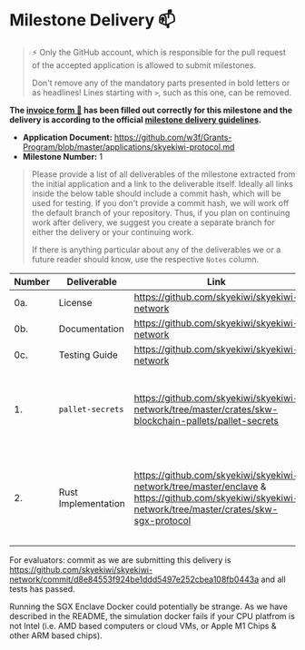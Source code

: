 # Milestone Delivery :mailbox:

> ⚡ Only the GitHub account, which is responsible for the pull request of the accepted application is allowed to submit milestones. 
> 
> Don't remove any of the mandatory parts presented in bold letters or as headlines! Lines starting with `>`, such as this one, can be removed.

**The [invoice form :pencil:](https://docs.google.com/forms/d/e/1FAIpQLSfmNYaoCgrxyhzgoKQ0ynQvnNRoTmgApz9NrMp-hd8mhIiO0A/viewform) has been filled out correctly for this milestone and the delivery is according to the official [milestone delivery guidelines](https://github.com/w3f/Grants-Program/blob/master/docs/milestone-deliverables-guidelines.md).**  

* **Application Document:** https://github.com/w3f/Grants-Program/blob/master/applications/skyekiwi-protocol.md
* **Milestone Number:** 1

> Please provide a list of all deliverables of the milestone extracted from the initial application and a link to the deliverable itself. Ideally all links inside the below table should include a commit hash, which will be used for testing. If you don't provide a commit hash, we will work off the default branch of your repository. Thus, if you plan on continuing work after delivery, we suggest you create a separate branch for either the delivery or your continuing work. 
> 
> If there is anything particular about any of the deliverables we or a future reader should know, use the respective `Notes` column.

| Number | Deliverable | Link | Notes |
| ------------- | ------------- | ------------- |------------- |
| 0a. | License | https://github.com/skyekiwi/skyekiwi-network | GPLv3.0 |
| 0b. | Documentation | https://github.com/skyekiwi/skyekiwi-network | see README |
| 0c.  | Testing Guide | https://github.com/skyekiwi/skyekiwi-network | see README |
| 1.  | `pallet-secrets`    | https://github.com/skyekiwi/skyekiwi-network/tree/master/crates/skw-blockchain-pallets/pallet-secrets | see README on how to run test with this pallet    |
| 2.  | Rust Implementation | https://github.com/skyekiwi/skyekiwi-network/tree/master/enclave & https://github.com/skyekiwi/skyekiwi-network/tree/master/crates/skw-sgx-protocol | see README on how to run test within the enclave. |

For evaluators: commit as we are submitting this delivery is https://github.com/skyekiwi/skyekiwi-network/commit/d8e84553f924be1ddd5497e252cbea108fb0443a and all tests has passed. 

Running the SGX Enclave Docker could potentially be strange. As we have described in the README, the simulation docker fails if your CPU platfrom is not Intel (i.e. AMD based computers or cloud VMs, or Apple M1 Chips & other ARM based chips). 
